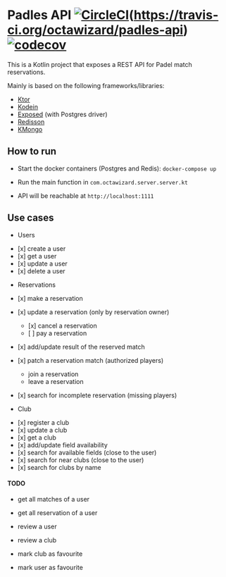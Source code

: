 # Padles API [![CircleCI](https://circleci.com/gh/octawizard/padles-api/tree/master.svg?style=svg)](https://circleci.com/gh/octawizard/padles-api/tree/master)(https://travis-ci.org/octawizard/padles-api) [![codecov](https://codecov.io/gh/octawizard/padles-api/branch/master/graph/badge.svg)](https://codecov.io/gh/octawizard/padles-api)

This is a Kotlin project that exposes a REST API for Padel match reservations.

Mainly is based on the following frameworks/libraries:
* [Ktor](https://ktor.io/)
* [Kodein](https://github.com/Kodein-Framework/Kodein-DI)
* [Exposed](https://github.com/JetBrains/Exposed) (with Postgres driver)
* [Redisson](https://github.com/redisson/redisson)
* [KMongo](https://litote.org/kmongo/)

## How to run
* Start the docker containers (Postgres and Redis):
`docker-compose up`

* Run the main function in `com.octawizard.server.server.kt`

* API will be reachable at `http://localhost:1111`

## Use cases
* Users
- \[x] create a user
- \[x] get a user
- \[x] update a user
- \[x] delete a user

* Reservations
- \[x] make a reservation
- \[x] update a reservation (only by reservation owner)
    - \[x] cancel a reservation
    - \[ ] pay a reservation

- \[x] add/update result of the reserved match
- \[x] patch a reservation match (authorized players)
    * join a reservation
    * leave a reservation

- \[x] search for incomplete reservation (missing players)

* Club
- \[x] register a club
- \[x] update a club
- \[x] get a club
- \[x] add/update field availability
- \[x] search for available fields (close to the user)
- \[x] search for near clubs (close to the user)
- \[x] search for clubs by name

#### TODO 
* get all matches of a user
* get all reservation of a user

* review a user
* review a club

* mark club as favourite
* mark user as favourite
